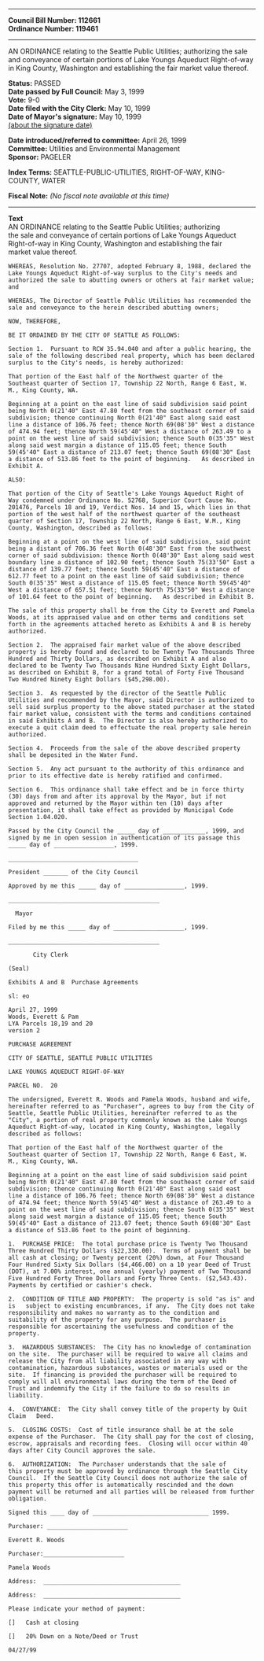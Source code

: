 * * * * *  
  
**Council Bill Number: [](#h0)[](#h2)112661**   
**Ordinance Number: 119461**  
  
* * * * *  
  
AN ORDINANCE relating to the Seattle Public Utilities; authorizing the sale and conveyance of certain portions of Lake Youngs Aqueduct Right-of-way in King County, Washington and establishing the fair market value thereof.  
  
**Status:** PASSED   
**Date passed by Full Council:** May 3, 1999   
**Vote:** 9-0   
**Date filed with the City Clerk:** May 10, 1999   
**Date of Mayor's signature:** May 10, 1999   
[(about the signature date)](/~public/approvaldate.htm)   
  
  
**Date introduced/referred to committee:** April 26, 1999   
**Committee:** Utilities and Environmental Management   
**Sponsor:** PAGELER   
  
**Index Terms:** SEATTLE-PUBLIC-UTILITIES, RIGHT-OF-WAY, KING-COUNTY, WATER  
  
**Fiscal Note:** *(No fiscal note available at this time)*  
  
* * * * *  
  
**Text**  
    AN ORDINANCE  relating to the Seattle Public Utilities; authorizing  
    the sale and conveyance of certain portions of Lake Youngs Aqueduct  
    Right-of-way in King County, Washington and establishing the fair  
    market value thereof.  
  
    WHEREAS, Resolution No. 27707, adopted February 8, 1988, declared the  
    Lake Youngs Aqueduct Right-of-way surplus to the City's needs and  
    authorized the sale to abutting owners or others at fair market value;  
    and  
  
    WHEREAS, The Director of Seattle Public Utilities has recommended the  
    sale and conveyance to the herein described abutting owners;  
  
    NOW, THEREFORE,  
  
    BE IT ORDAINED BY THE CITY OF SEATTLE AS FOLLOWS:  
  
    Section 1.  Pursuant to RCW 35.94.040 and after a public hearing, the  
    sale of the following described real property, which has been declared  
    surplus to the City's needs, is hereby authorized:  
  
    That portion of the East half of the Northwest quarter of the  
    Southeast quarter of Section 17, Township 22 North, Range 6 East, W.  
    M., King County, WA.  
  
    Beginning at a point on the east line of said subdivision said point  
    being North 0(21'40" East 47.80 feet from the southeast corner of said  
    subdivision; thence continuing North 0(21'40" East along said east  
    line a distance of 106.76 feet; thence North 69(08'30" West a distance  
    of 474.94 feet; thence North 59(45'40" West a distance of 263.49 to a  
    point on the west line of said subdivision; thence South 0(35'35" West  
    along said west margin a distance of 115.05 feet; thence South  
    59(45'40" East a distance of 213.07 feet; thence South 69(08'30" East  
    a distance of 513.86 feet to the point of beginning.   As described in  
    Exhibit A.  
  
    ALSO:  
  
    That portion of the City of Seattle's Lake Youngs Aqueduct Right of  
    Way condemned under Ordinance No. 52768, Superior Court Cause No.  
    201476, Parcels 18 and 19, Verdict Nos. 14 and 15, which lies in that  
    portion of the west half of the northwest quarter of the southeast  
    quarter of Section 17, Township 22 North, Range 6 East, W.M., King  
    County, Washington, described as follows:  
  
    Beginning at a point on the west line of said subdivision, said point  
    being a distant of 706.36 feet North 0(48'30" East from the southwest  
    corner of said subdivision: thence North 0(48'30" East along said west  
    boundary line a distance of 102.90 feet; thence South 75(33'50" East a  
    distance of 139.77 feet; thence South 59(45'40" East a distance of  
    612.77 feet to a point on the east line of said subdivision; thence  
    South 0(35'35" West a distance of 115.05 feet; thence North 59(45'40"  
    West a distance of 657.51 feet; thence North 75(33"50" West a distance  
    of 101.64 feet to the point of beginning.   As described in Exhibit B.  
  
    The sale of this property shall be from the City to Everett and Pamela  
    Woods, at its appraised value and on other terms and conditions set  
    forth in the agreements attached hereto as Exhibits A and B is hereby  
    authorized.  
  
    Section 2.  The appraised fair market value of the above described  
    property is hereby found and declared to be Twenty Two Thousands Three  
    Hundred and Thirty Dollars, as described on Exhibit A and also  
    declared to be Twenty Two Thousands Nine Hundred Sixty Eight Dollars,  
    as described on Exhibit B, for a grand total of Forty Five Thousand  
    Two Hundred Ninety Eight Dollars ($45,298.00).  
  
    Section 3.  As requested by the director of the Seattle Public  
    Utilities and recommended by the Mayor, said Director is authorized to  
    sell said surplus property to the above stated purchaser at the stated  
    fair market value, consistent with the terms and conditions contained  
    in said Exhibits A and B.  The Director is also hereby authorized to  
    execute a quit claim deed to effectuate the real property sale herein  
    authorized.  
  
    Section 4.  Proceeds from the sale of the above described property  
    shall be deposited in the Water Fund.  
  
    Section 5.  Any act pursuant to the authority of this ordinance and  
    prior to its effective date is hereby ratified and confirmed.  
  
    Section 6.  This ordinance shall take effect and be in force thirty  
    (30) days from and after its approval by the Mayor, but if not  
    approved and returned by the Mayor within ten (10) days after  
    presentation, it shall take effect as provided by Municipal Code  
    Section 1.04.020.  
  
    Passed by the City Council the _____ day of ____________, 1999, and  
    signed by me in open session in authentication of its passage this  
    _____ day of _________________, 1999.  
  
    _____________________________________  
  
    President _______ of the City Council  
  
    Approved by me this _____ day of _________________, 1999.  
  
    ___________________________________________  
  
      Mayor  
  
    Filed by me this _____ day of ____________________, 1999.  
  
    ___________________________________________  
  
           City Clerk  
  
    (Seal)  
  
    Exhibits A and B  Purchase Agreements  
  
    sl: eo  
  
    April 27, 1999  
    Woods, Everett & Pam  
    LYA Parcels 18,19 and 20  
    version 2  
  
    PURCHASE AGREEMENT  
  
    CITY OF SEATTLE, SEATTLE PUBLIC UTILITIES  
  
    LAKE YOUNGS AQUEDUCT RIGHT-OF-WAY  
  
    PARCEL NO.  20  
  
    The undersigned, Everett R. Woods and Pamela Woods, husband and wife,  
    hereinafter referred to as "Purchaser", agrees to buy from the City of  
    Seattle, Seattle Public Utilities, hereinafter referred to as the  
    "City", a portion of real property commonly known as the Lake Youngs  
    Aqueduct Right-of-way, located in King County, Washington, legally  
    described as follows:  
  
    That portion of the East half of the Northwest quarter of the  
    Southeast quarter of Section 17, Township 22 North, Range 6 East, W.  
    M., King County, WA.  
  
    Beginning at a point on the east line of said subdivision said point  
    being North 0(21'40" East 47.80 feet from the southeast corner of said  
    subdivision; thence continuing North 0(21'40" East along said east  
    line a distance of 106.76 feet; thence North 69(08'30" West a distance  
    of 474.94 feet; thence North 59(45'40" West a distance of 263.49 to a  
    point on the west line of said subdivision; thence South 0(35'35" West  
    along said west margin a distance of 115.05 feet; thence South  
    59(45'40" East a distance of 213.07 feet; thence South 69(08'30" East  
    a distance of 513.86 feet to the point of beginning.  
  
    1.  PURCHASE PRICE:  The total purchase price is Twenty Two Thousand  
    Three Hundred Thirty Dollars ($22,330.00).  Terms of payment shall be  
    all cash at closing; or Twenty percent (20%) down, at Four Thousand  
    Four Hundred Sixty Six Dollars ($4,466.00) on a 10 year Deed of Trust  
    (DOT), at 7.00% interest, one annual (yearly) payment of Two Thousand  
    Five Hundred Forty Three Dollars and Forty Three Cents. ($2,543.43).  
    Payments by certified or cashier's check.  
  
    2.  CONDITION OF TITLE AND PROPERTY:  The property is sold "as is" and  
    is   subject to existing encumbrances, if any.  The City does not take  
    responsibility and makes no warranty as to the condition and  
    suitability of the property for any purpose.  The purchaser is  
    responsible for ascertaining the usefulness and condition of the  
    property.  
  
    3.  HAZARDOUS SUBSTANCES:  The City has no knowledge of contamination  
    on the site.  The purchaser will be required to waive all claims and  
    release the City from all liability associated in any way with  
    contamination, hazardous substances, wastes or materials used or the  
    site.  If financing is provided the purchaser will be required to  
    comply will all environmental laws during the term of the Deed of  
    Trust and indemnify the City if the failure to do so results in  
    liability.  
  
    4.  CONVEYANCE:  The City shall convey title of the property by Quit  
    Claim   Deed.  
  
    5.  CLOSING COSTS:  Cost of title insurance shall be at the sole  
    expense of the Purchaser.  The City shall pay for the cost of closing,  
    escrow, appraisals and recording fees.  Closing will occur within 40  
    days after City Council approves the sale.  
  
    6.  AUTHORIZATION:  The Purchaser understands that the sale of  
    this property must be approved by ordinance through the Seattle City  
    Council.  If the Seattle City Council does not authorize the sale of  
    this property this offer is automatically rescinded and the down  
    payment will be returned and all parties will be released from further  
    obligation.  
  
    Signed this ____ day of _________________________________ 1999.  
  
    Purchaser: _______________________  
  
    Everett R. Woods  
  
    Purchaser:_______________________  
  
    Pamela Woods  
  
    Address:  _______________________________________  
  
    Address:  _______________________________________  
  
    Please indicate your method of payment:  
  
    []   Cash at closing  
  
    []   20% Down on a Note/Deed or Trust  
  
    04/27/99  
